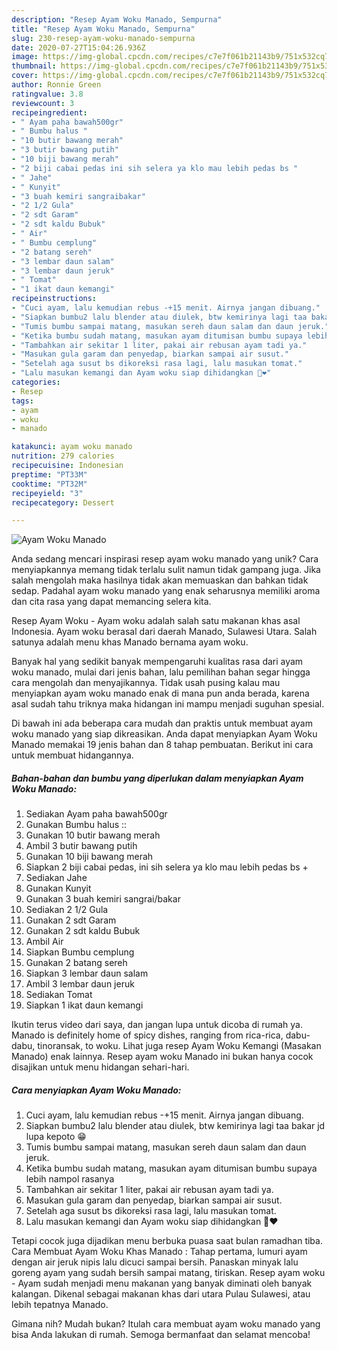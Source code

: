 ```yaml
---
description: "Resep Ayam Woku Manado, Sempurna"
title: "Resep Ayam Woku Manado, Sempurna"
slug: 230-resep-ayam-woku-manado-sempurna
date: 2020-07-27T15:04:26.936Z
image: https://img-global.cpcdn.com/recipes/c7e7f061b21143b9/751x532cq70/ayam-woku-manado-foto-resep-utama.jpg
thumbnail: https://img-global.cpcdn.com/recipes/c7e7f061b21143b9/751x532cq70/ayam-woku-manado-foto-resep-utama.jpg
cover: https://img-global.cpcdn.com/recipes/c7e7f061b21143b9/751x532cq70/ayam-woku-manado-foto-resep-utama.jpg
author: Ronnie Green
ratingvalue: 3.8
reviewcount: 3
recipeingredient:
- " Ayam paha bawah500gr"
- " Bumbu halus "
- "10 butir bawang merah"
- "3 butir bawang putih"
- "10 biji bawang merah"
- "2 biji cabai pedas ini sih selera ya klo mau lebih pedas bs "
- " Jahe"
- " Kunyit"
- "3 buah kemiri sangraibakar"
- "2 1/2 Gula"
- "2 sdt Garam"
- "2 sdt kaldu Bubuk"
- " Air"
- " Bumbu cemplung"
- "2 batang sereh"
- "3 lembar daun salam"
- "3 lembar daun jeruk"
- " Tomat"
- "1 ikat daun kemangi"
recipeinstructions:
- "Cuci ayam, lalu kemudian rebus -+15 menit. Airnya jangan dibuang."
- "Siapkan bumbu2 lalu blender atau diulek, btw kemirinya lagi taa bakar jd lupa kepoto 😁"
- "Tumis bumbu sampai matang, masukan sereh daun salam dan daun jeruk."
- "Ketika bumbu sudah matang, masukan ayam ditumisan bumbu supaya lebih nampol rasanya"
- "Tambahkan air sekitar 1 liter, pakai air rebusan ayam tadi ya."
- "Masukan gula garam dan penyedap, biarkan sampai air susut."
- "Setelah aga susut bs dikoreksi rasa lagi, lalu masukan tomat."
- "Lalu masukan kemangi dan Ayam woku siap dihidangkan 🤤❤️"
categories:
- Resep
tags:
- ayam
- woku
- manado

katakunci: ayam woku manado 
nutrition: 279 calories
recipecuisine: Indonesian
preptime: "PT33M"
cooktime: "PT32M"
recipeyield: "3"
recipecategory: Dessert

---
```



![Ayam Woku Manado](https://img-global.cpcdn.com/recipes/c7e7f061b21143b9/751x532cq70/ayam-woku-manado-foto-resep-utama.jpg)

Anda sedang mencari inspirasi resep ayam woku manado yang unik? Cara menyiapkannya memang tidak terlalu sulit namun tidak gampang juga. Jika salah mengolah maka hasilnya tidak akan memuaskan dan bahkan tidak sedap. Padahal ayam woku manado yang enak seharusnya memiliki aroma dan cita rasa yang dapat memancing selera kita.

Resep Ayam Woku - Ayam woku adalah salah satu makanan khas asal Indonesia. Ayam woku berasal dari daerah Manado, Sulawesi Utara. Salah satunya adalah menu khas Manado bernama ayam woku.

Banyak hal yang sedikit banyak mempengaruhi kualitas rasa dari ayam woku manado, mulai dari jenis bahan, lalu pemilihan bahan segar hingga cara mengolah dan menyajikannya. Tidak usah pusing kalau mau menyiapkan ayam woku manado enak di mana pun anda berada, karena asal sudah tahu triknya maka hidangan ini mampu menjadi suguhan spesial.


Di bawah ini ada beberapa cara mudah dan praktis untuk membuat ayam woku manado yang siap dikreasikan. Anda dapat menyiapkan Ayam Woku Manado memakai 19 jenis bahan dan 8 tahap pembuatan. Berikut ini cara untuk membuat hidangannya.

<!--inarticleads1-->

##### Bahan-bahan dan bumbu yang diperlukan dalam menyiapkan Ayam Woku Manado:

1. Sediakan  Ayam paha bawah500gr
1. Gunakan  Bumbu halus ::
1. Gunakan 10 butir bawang merah
1. Ambil 3 butir bawang putih
1. Gunakan 10 biji bawang merah
1. Siapkan 2 biji cabai pedas, ini sih selera ya klo mau lebih pedas bs +
1. Sediakan  Jahe
1. Gunakan  Kunyit
1. Gunakan 3 buah kemiri sangrai/bakar
1. Sediakan 2 1/2 Gula
1. Gunakan 2 sdt Garam
1. Gunakan 2 sdt kaldu Bubuk
1. Ambil  Air
1. Siapkan  Bumbu cemplung
1. Gunakan 2 batang sereh
1. Siapkan 3 lembar daun salam
1. Ambil 3 lembar daun jeruk
1. Sediakan  Tomat
1. Siapkan 1 ikat daun kemangi


Ikutin terus video dari saya, dan jangan lupa untuk dicoba di rumah ya. Manado is definitely home of spicy dishes, ranging from rica-rica, dabu-dabu, tinoransak, to woku. Lihat juga resep Ayam Woku Kemangi (Masakan Manado) enak lainnya. Resep ayam woku Manado ini bukan hanya cocok disajikan untuk menu hidangan sehari-hari. 

<!--inarticleads2-->

##### Cara menyiapkan Ayam Woku Manado:

1. Cuci ayam, lalu kemudian rebus -+15 menit. Airnya jangan dibuang.
1. Siapkan bumbu2 lalu blender atau diulek, btw kemirinya lagi taa bakar jd lupa kepoto 😁
1. Tumis bumbu sampai matang, masukan sereh daun salam dan daun jeruk.
1. Ketika bumbu sudah matang, masukan ayam ditumisan bumbu supaya lebih nampol rasanya
1. Tambahkan air sekitar 1 liter, pakai air rebusan ayam tadi ya.
1. Masukan gula garam dan penyedap, biarkan sampai air susut.
1. Setelah aga susut bs dikoreksi rasa lagi, lalu masukan tomat.
1. Lalu masukan kemangi dan Ayam woku siap dihidangkan 🤤❤️


Tetapi cocok juga dijadikan menu berbuka puasa saat bulan ramadhan tiba. Cara Membuat Ayam Woku Khas Manado : Tahap pertama, lumuri ayam dengan air jeruk nipis lalu dicuci sampai bersih. Panaskan minyak lalu goreng ayam yang sudah bersih sampai matang, tiriskan. Resep ayam woku - Ayam sudah menjadi menu makanan yang banyak diminati oleh banyak kalangan. Dikenal sebagai makanan khas dari utara Pulau Sulawesi, atau lebih tepatnya Manado. 

Gimana nih? Mudah bukan? Itulah cara membuat ayam woku manado yang bisa Anda lakukan di rumah. Semoga bermanfaat dan selamat mencoba!
